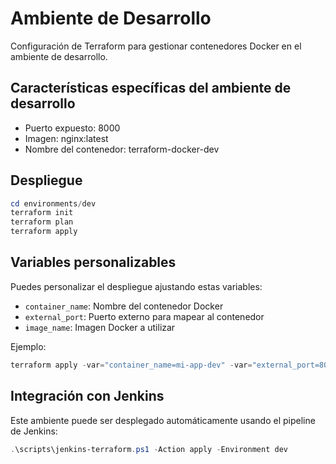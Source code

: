 # Ambiente de Desarrollo

Configuración de Terraform para gestionar contenedores Docker en el ambiente de desarrollo.

## Características específicas del ambiente de desarrollo

- Puerto expuesto: 8000
- Imagen: nginx:latest
- Nombre del contenedor: terraform-docker-dev

## Despliegue

```powershell
cd environments/dev
terraform init
terraform plan
terraform apply
```

## Variables personalizables

Puedes personalizar el despliegue ajustando estas variables:

- `container_name`: Nombre del contenedor Docker
- `external_port`: Puerto externo para mapear al contenedor
- `image_name`: Imagen Docker a utilizar

Ejemplo:
```powershell
terraform apply -var="container_name=mi-app-dev" -var="external_port=8080"
```

## Integración con Jenkins

Este ambiente puede ser desplegado automáticamente usando el pipeline de Jenkins:
```powershell
.\scripts\jenkins-terraform.ps1 -Action apply -Environment dev
```
